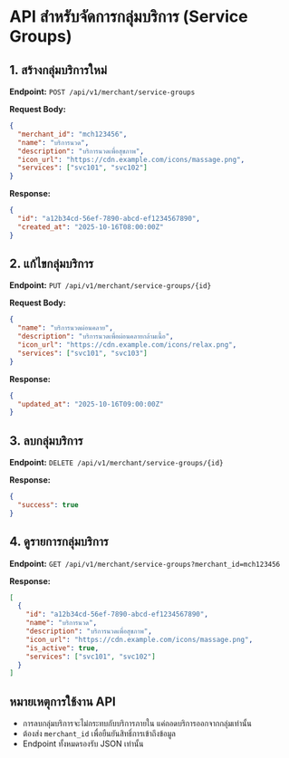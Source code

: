 # API สำหรับจัดการกลุ่มบริการ (Service Groups)

## 1. สร้างกลุ่มบริการใหม่

**Endpoint:**
`POST /api/v1/merchant/service-groups`

**Request Body:**
```json
{
  "merchant_id": "mch123456",
  "name": "บริการนวด",
  "description": "บริการนวดเพื่อสุขภาพ",
  "icon_url": "https://cdn.example.com/icons/massage.png",
  "services": ["svc101", "svc102"]
}
```

**Response:**
```json
{
  "id": "a12b34cd-56ef-7890-abcd-ef1234567890",
  "created_at": "2025-10-16T08:00:00Z"
}
```

## 2. แก้ไขกลุ่มบริการ

**Endpoint:**
`PUT /api/v1/merchant/service-groups/{id}`

**Request Body:**
```json
{
  "name": "บริการนวดผ่อนคลาย",
  "description": "บริการนวดเพื่อผ่อนคลายกล้ามเนื้อ",
  "icon_url": "https://cdn.example.com/icons/relax.png",
  "services": ["svc101", "svc103"]
}
```

**Response:**
```json
{
  "updated_at": "2025-10-16T09:00:00Z"
}
```

## 3. ลบกลุ่มบริการ

**Endpoint:**
`DELETE /api/v1/merchant/service-groups/{id}`

**Response:**
```json
{
  "success": true
}
```

## 4. ดูรายการกลุ่มบริการ

**Endpoint:**
`GET /api/v1/merchant/service-groups?merchant_id=mch123456`

**Response:**
```json
[
  {
    "id": "a12b34cd-56ef-7890-abcd-ef1234567890",
    "name": "บริการนวด",
    "description": "บริการนวดเพื่อสุขภาพ",
    "icon_url": "https://cdn.example.com/icons/massage.png",
    "is_active": true,
    "services": ["svc101", "svc102"]
  }
]
```

## หมายเหตุการใช้งาน API
- การลบกลุ่มบริการจะไม่กระทบกับบริการภายใน แค่ถอดบริการออกจากกลุ่มเท่านั้น
- ต้องส่ง `merchant_id` เพื่อยืนยันสิทธิ์การเข้าถึงข้อมูล
- Endpoint ทั้งหมดรองรับ JSON เท่านั้น
